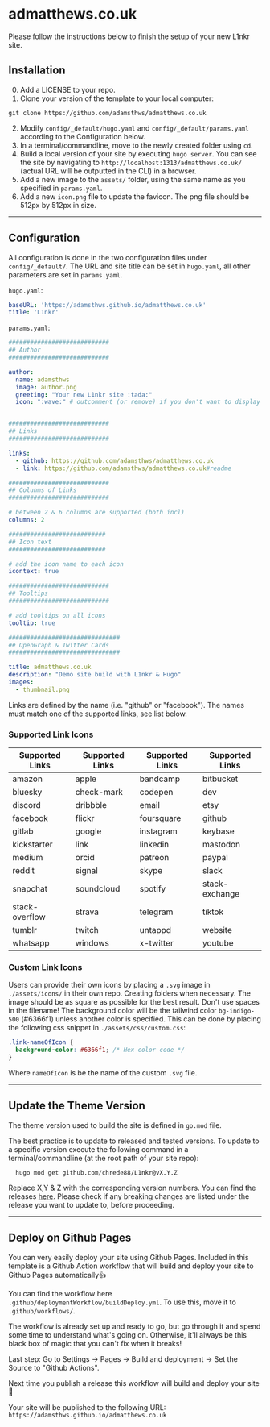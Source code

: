 # admatthews.co.uk

Please follow the instructions below to finish the setup of your new L1nkr site.

## Installation

0) Add a LICENSE to your repo.
1) Clone your version of the template to your local computer:
```shell
git clone https://github.com/adamsthws/admatthews.co.uk
```
2) Modify `config/_default/hugo.yaml` and `config/_default/params.yaml` according to the Configuration below.
3) In a terminal/commandline, move to the newly created folder using `cd`.
4) Build a local version of your site by executing `hugo server`. You can see the site by navigating to `http://localhost:1313/admatthews.co.uk/`  (actual URL will be outputted in the CLI) in a browser.
5) Add a new image to the `assets/` folder, using the same name as you specified in `params.yaml`.
6) Add a new `icon.png` file to update the favicon. The png file should be 512px by 512px in size.

---

## Configuration

All configuration is done in the two configuration files under `config/_default/`. The URL and site title can be set in `hugo.yaml`, all other parameters are set in `params.yaml`.

`hugo.yaml`:
```yaml
baseURL: 'https://adamsthws.github.io/admatthews.co.uk'
title: 'L1nkr'
```

`params.yaml`:
```yaml
############################
## Author
############################

author:
  name: adamsthws
  image: author.png
  greeting: "Your new L1nkr site :tada:"
  icon: ":wave:" # outcomment (or remove) if you don't want to display the emoji


############################
## Links
############################

links:
  - github: https://github.com/adamsthws/admatthews.co.uk
  - link: https://github.com/adamsthws/admatthews.co.uk#readme

############################
## Colunms of Links
############################

# between 2 & 6 columns are supported (both incl)
columns: 2

###########################
## Icon text
###########################

# add the icon name to each icon
icontext: true

############################
## Tooltips
############################

# add tooltips on all icons
tooltip: true

###############################
## OpenGraph & Twitter Cards
###############################

title: admatthews.co.uk
description: "Demo site build with L1nkr & Hugo"
images:
  - thumbnail.png
```

Links are defined by the name (i.e. "github" or "facebook"). The names must match one of the supported links, see list below.

### Supported Link Icons
| **Supported Links** | **Supported Links** | **Supported Links** | **Supported Links** |
| --- | --- | --- | --- |
| amazon | apple | bandcamp | bitbucket | 
| bluesky | check-mark | codepen | dev |
| discord | dribbble | email | etsy |
| facebook | flickr | foursquare | github |
| gitlab | google | instagram | keybase |
| kickstarter | link | linkedin | mastodon |
| medium | orcid | patreon | paypal | pinterest |
| reddit | signal | skype | slack |
| snapchat | soundcloud | spotify | stack-exchange |
| stack-overflow | strava | telegram | tiktok |
| tumblr | twitch | untappd | website |
| whatsapp | windows | x-twitter | youtube |


### Custom Link Icons
Users can provide their own icons by placing a `.svg` image in `./assets/icons/` in their own repo. Creating folders when necessary. The image should be as square as possible for the best result. Don't use spaces in the filename!
The background color will be the tailwind color `bg-indigo-500` (#6366f1) unless another color is specified. This can be done by placing the following css snippet in `./assets/css/custom.css`:

```css
.link-nameOfIcon {
  background-color: #6366f1; /* Hex color code */
}
```
Where `nameOfIcon` is be the name of the custom `.svg` file.

---

## Update the Theme Version

The theme version used to build the site is defined in `go.mod` file.

The best practice is to update to released and tested versions. To update to a specific version execute the following command in a terminal/commandline (at the root path of your site repo):

```shell
  hugo mod get github.com/chrede88/L1nkr@vX.Y.Z
```
Replace X,Y & Z with the corresponding version numbers. You can find the releases [here](https://github.com/chrede88/L1nkr/releases). Please check if any breaking changes are listed under the release you want to update to, before proceeding.

---

## Deploy on Github Pages
You can very easily deploy your site using Github Pages. Included in this template is a Github Action workflow that will build and deploy your site to Github Pages automatically:+1:

You can find the workflow here `.github/deploymentWorkflow/buildDeploy.yml`. To use this, move it to `.github/workflows/`.

The workflow is already set up and ready to go, but go through it and spend some time to understand what's going on. Otherwise, it'll always be this black box of magic that you can't fix when it breaks!

Last step: Go to Settings -> Pages -> Build and deployment -> Set the Source to "Github Actions".

Next time you publish a release this workflow will build and deploy your site :tada:

Your site will be published to the following URL:
`https://adamsthws.github.io/admatthews.co.uk`